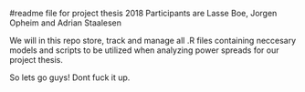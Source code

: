 #readme file for project thesis 2018
Participants are Lasse Boe, Jorgen Opheim and Adrian Staalesen

We will in this repo store, track and manage all .R files containing neccesary models and scripts to be utilized when analyzing power spreads for our project thesis.

So lets go guys! Dont fuck it up.